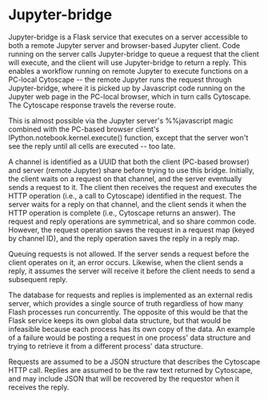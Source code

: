 # Jupyter-bridge


Jupyter-bridge is a Flask service that executes on a server accessible to both a remote Jupyter server and browser-based
Jupyter client. Code running on the server calls Jupyter-bridge to queue a request that the client will execute, and the
client will use Jupyter-bridge to return a reply. This enables a workflow running on remote Jupyter to execute functions
on a PC-local Cytoscape -- the remote Jupyter runs the request through Jupyter-bridge, where it is picked up by 
Javascript code running on the Jupyter web page in the PC-local browser, which in turn calls Cytoscape. The Cytoscape
response travels the reverse route.

This is almost possible via the Jupyter server's %%javascript magic combined with the PC-based browser client's 
IPython.notebook.kernel.execute() function, except that the server won't see the reply until all cells are 
executed -- too late.

A channel is identified as a UUID that both the client (PC-based browser) and server (remote Jupyter) share before 
trying to use this bridge. Initially, the client waits on a request on that channel, and the server eventually 
sends a request to it. The client then receives the request and executes the HTTP operation (i.e., a call to Cytoscape)
identified in the request. The server waits for a reply on that channel, and the client sends it when the HTTP operation
is complete (i.e., Cytoscape returns an answer). The request and reply operations are symmetrical, and so share 
common code. However, the request operation saves the request in a request map (keyed by channel ID), and the 
reply operation saves the reply in a reply map.

Queuing requests is not allowed. If the server sends a request before the client operates on it, an error occurs.
Likewise, when the client sends a reply, it assumes the server will receive it before the client needs to send a
subsequent reply.

The database for requests and replies is implemented as an external redis server, which provides a single source of 
truth regardless of how many Flash processes run concurrently. The opposite of this would be that the Flask service
keeps its own global data structure, but that would be infeasible because each process has its own copy of the data. 
An example of a failure would be posting a request in one process' data structure and trying to retrieve it from a
different process' data structure.

Requests are assumed to be a JSON structure that describes the Cytoscape HTTP call. Replies are assumed to be the
raw text returned by Cytoscape, and may include JSON that will be recovered by the requestor when it receives the
reply.
